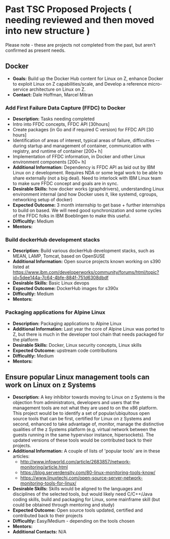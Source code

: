 # Past TSC Proposed Projects ( needing reviewed and then moved into new structure )

Please note - these are projects not completed from the past, but aren't confirmed as present needs.

## Docker

  * **Goals:** Build up the Docker Hub content for Linux on Z, enhance Docker to exploit Linux on Z capabilities/scale, and Develop a reference micro-service architecture on Linux on Z.
  * **Contact:** Dale Hoffman, Marcel Mitran

### Add First Failure Data Capture (FFDC) to Docker

  * **Description:** Tasks needing completed
  * Intro into FFDC concepts, FFDC API [30hours]
  * Create packages (in Go and if required C version) for FFDC API [30 hours]
  * Identification of areas of interest, typical areas of failure, difficulties -- during startup and management of container, communication with registry, and runtime of container [200+ h]
  * Implementation of FFDC information, in Docker and other Linux environment components [200+ h]
  * **Additional Information:** Dependency is FFDC API as laid out by IBM Linux on z development. Requires NDA or some legal work to be able to share externally (not a big deal). Need to interlock with IBM Linux team to make sure FFDC concept and goals are in sync.
  * **Desirable Skills:** how docker works (graphdrivers), understanding Linux environment internal (and how Docker uses it, like systemd, cgroups, networking setup of docker)
  * **Expected Outcome:** 3 month internship to get base + further internships to build on based. We will need good synchronization and some cycles of the FFDC folks in IBM Boeblingen to make this useful.
  * **Difficultly:** Medium
  * **Mentors:**

### Build dockerHub development stacks

  * **Description:** Build various dockerHub development stacks, such as MEAN, LAMP, Tomcat, based on OpenSUSE
  * **Additional Information:** Open source projects known working on s390 listed at https://www.ibm.com/developerworks/community/forums/html/topic?id=5dee144a-7c64-4bfe-884f-751d6308dbdf
  * **Desirable Skills:** Basic Linux devops
  * **Expected Outcome:** DockerHub images for s390x
  * **Difficultly:** Medium
  * **Mentors:**

### Packaging applications for Alpine Linux

  * **Description:** Packaging applications to Alpine Linux
  * **Additional Information:** Last year the core of Alpine Linux was ported to Z, but there is much in the developer tool chain that needs packaged for the platform
  * **Desirable Skills:** Docker, Linux security concepts, Linux skills
  * **Expected Outcome:** upstream code contributions
  * **Difficultly:** Medium
  * **Mentors:**

## Ensure popular Linux management tools can work on Linux on z Systems

  * **Description:** A key inhibitor towards moving to Linux on z Systems is the objection from administrators, developers and users that the management tools are not what they are used to on the x86 platform.  This project would be to identify a set of popular/ubiquitous open source tools that can be first, certified for Linux on z Systems and second, enhanced to take advantage of, monitor, manage the distinctive qualities of the z Systems platform (e.g. virtual network between the guests running in the same hypervisor instance, hipersockets).  The updated versions of these tools would be contributed back to their projects.
  * **Additional Information:** A couple of lists of 'popular tools' are in these articles:
    * http://www.infoworld.com/article/2683857/network-monitoring/article.html
    * https://blog.serverdensity.com/80-linux-monitoring-tools-know/
    * https://www.linuxtechi.com/open-source-server-network-monitoring-tools-for-linux/
  * **Desirable Skills:** Skills would be aligned to the languages and disciplines of the selected tools, but would likely need C/C++/Java coding skills, build and packaging for Linux, some mainframe skill (but could be obtained through mentoring and study)
  * **Expected Outcome:** Open source tools updated, certified and contributed back to their projects
  * **Difficultly:** Easy/Medium - depending on the tools chosen
  * **Mentors:**
  * **Additional Contacts:** N/A

